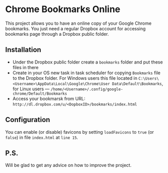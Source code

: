 Chrome Bookmarks Online
=======================


This project allows you to have an online copy of your Google Chrome bookmarks.
You just need a regular Dropbox account for accessing bookmarks page through a Dropbox public folder.

Installation
------------

* Under the Dropbox public folder create a `bookmarks` folder and put these files in there
* Create in your OS new task in task scheduler for copying `Bookmarks` file to the Dropbox folder. 
For Windows users this file located in `C:\Users\<Username>\AppData\Local\Google\Chrome\User Data\Default\Bookmarks`, for Linux users — `/home/<Username>/.config/google-chrome/Default/Bookmarks`
* Access your bookmarsk from URL: `http://dl.dropbox.com/u/<DopboxID>/bookmarks/index.html`

Configuration
-------------

You can enable (or disable) favicons by setting `loadFavicons` to `true` (or `false`) in file `index.html` at `line 15`.


P.S.
----

Will be glad to get any advice on how to improve the project. 